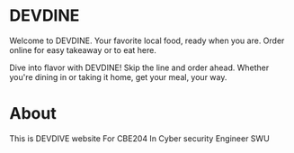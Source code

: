 # DEVDINE
Welcome to DEVDINE. Your favorite local food, ready when you are. Order online for easy takeaway or to eat here.

Dive into flavor with DEVDINE! Skip the line and order ahead. Whether you're dining in or taking it home, get your meal, your way.

# About 
This is DEVDIVE website For CBE204 In Cyber security Engineer SWU
